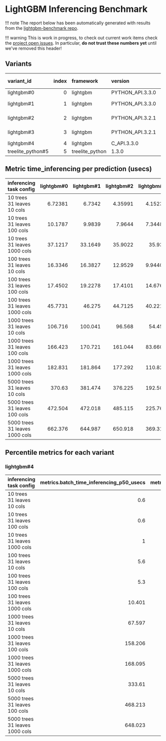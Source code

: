 # LightGBM Inferencing Benchmark

!!! note
    The report below has been automatically generated with results from the [lightgbm-benchmark repo](https://github.com/microsoft/lightgbm-benchmark).

!!! warning
    This is work in progress, to check out current work items check the [project open issues](https://github.com/microsoft/lightgbm-benchmark/issues). In particular, **do not trust these numbers yet** until we've removed this header!

## Variants

| variant_id        |   index | framework       | version          | build                                                      |   cpu count |   num threads | machine   | system   |
|:------------------|--------:|:----------------|:-----------------|:-----------------------------------------------------------|------------:|--------------:|:----------|:---------|
| lightgbm#0        |       0 | lightgbm        | PYTHON_API.3.3.0 | default                                                    |          16 |             1 | x86_64    | Linux    |
| lightgbm#1        |       1 | lightgbm        | PYTHON_API.3.3.0 | docker/lightgbm-v3.2.1/linux_cpu_mpi_pip.dockerfile        |          16 |             1 | x86_64    | Linux    |
| lightgbm#2        |       2 | lightgbm        | PYTHON_API.3.2.1 | docker/lightgbm-v3.2.1/linux_cpu_mpi_build.dockerfile      |          16 |             1 | x86_64    | Linux    |
| lightgbm#3        |       3 | lightgbm        | PYTHON_API.3.2.1 | docker/lightgbm-custom/v321_patch_cpu_mpi_build.dockerfile |          16 |             1 | x86_64    | Linux    |
| lightgbm#4        |       4 | lightgbm        | C_API.3.3.0      | default                                                    |          16 |             1 | x86_64    | Linux    |
| treelite_python#5 |       5 | treelite_python | 1.3.0            | default                                                    |          16 |             1 | x86_64    | Linux    |

## Metric time_inferencing per prediction (usecs)

| inferencing task config                |   lightgbm#0 |   lightgbm#1 |   lightgbm#2 |   lightgbm#3 |   lightgbm#4 |   treelite_python#5 |
|:---------------------------------------|-------------:|-------------:|-------------:|-------------:|-------------:|--------------------:|
| 10 trees<br/>31 leaves<br/>10 cols     |      6.72381 |       6.7342 |      4.35991 |      4.15237 |     0.674118 |            0.299048 |
| 10 trees<br/>31 leaves<br/>100 cols    |     10.1787  |       9.9839 |      7.9644  |      7.34487 |     0.668166 |            0.426555 |
| 10 trees<br/>31 leaves<br/>1000 cols   |     37.1217  |      33.1649 |     35.9022  |     35.936   |     1.00468  |            1.824    |
| 100 trees<br/>31 leaves<br/>10 cols    |     16.3346  |      16.3827 |     12.9529  |      9.94401 |     5.64863  |            5.06129  |
| 100 trees<br/>31 leaves<br/>100 cols   |     17.4502  |      19.2278 |     17.4101  |     14.6763  |     5.3586   |            5.68655  |
| 100 trees<br/>31 leaves<br/>1000 cols  |     45.7731  |      46.275  |     44.7125  |     40.2211  |    11.0882   |            7.38578  |
| 1000 trees<br/>31 leaves<br/>10 cols   |    106.716   |     100.041  |     96.568   |     54.452   |    68.0959   |           31.8616   |
| 1000 trees<br/>31 leaves<br/>100 cols  |    166.423   |     170.721  |    161.044   |     83.6609  |   159.991    |           99.5954   |
| 1000 trees<br/>31 leaves<br/>1000 cols |    182.831   |     181.864  |    177.292   |    110.828   |   168.757    |           98.1796   |
| 5000 trees<br/>31 leaves<br/>10 cols   |    370.63    |     381.474  |    376.225   |    192.508   |   336.046    |          186.961    |
| 5000 trees<br/>31 leaves<br/>100 cols  |    472.504   |     472.018  |    485.115   |    225.766   |   470.001    |          295.55     |
| 5000 trees<br/>31 leaves<br/>1000 cols |    662.376   |     644.987  |    650.918   |    369.316   |   673.113    |          441.634    |

## Percentile metrics for each variant

### lightgbm#4

| inferencing task config                |   metrics.batch_time_inferencing_p50_usecs |   metrics.batch_time_inferencing_p90_usecs |   metrics.batch_time_inferencing_p99_usecs |
|:---------------------------------------|-------------------------------------------:|-------------------------------------------:|-------------------------------------------:|
| 10 trees<br/>31 leaves<br/>10 cols     |                                      0.6   |                                      0.7   |                                      2.7   |
| 10 trees<br/>31 leaves<br/>100 cols    |                                      0.6   |                                      0.8   |                                      1.1   |
| 10 trees<br/>31 leaves<br/>1000 cols   |                                      1     |                                      1.1   |                                      1.201 |
| 100 trees<br/>31 leaves<br/>10 cols    |                                      5.6   |                                      5.7   |                                      7.9   |
| 100 trees<br/>31 leaves<br/>100 cols   |                                      5.3   |                                      5.4   |                                      6.501 |
| 100 trees<br/>31 leaves<br/>1000 cols  |                                     10.401 |                                     11.2   |                                     23.402 |
| 1000 trees<br/>31 leaves<br/>10 cols   |                                     67.597 |                                     69.097 |                                     80.796 |
| 1000 trees<br/>31 leaves<br/>100 cols  |                                    158.206 |                                    164.505 |                                    186.506 |
| 1000 trees<br/>31 leaves<br/>1000 cols |                                    168.095 |                                    169.695 |                                    182.696 |
| 5000 trees<br/>31 leaves<br/>10 cols   |                                    333.61  |                                    345.821 |                                    359.91  |
| 5000 trees<br/>31 leaves<br/>100 cols  |                                    468.213 |                                    479.114 |                                    488.814 |
| 5000 trees<br/>31 leaves<br/>1000 cols |                                    648.023 |                                    681.324 |                                   1249.85  |
